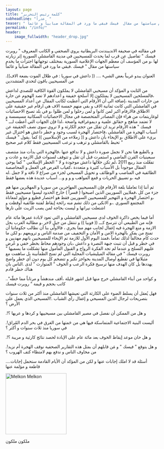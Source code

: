 ```yaml
---
layout: page
title: "كلمة رئيس التحرير"
subheadline: "عذراً  "
teaser: " في مقالته في صحيفة الانديبندنت البريطانية يروي الصحفي و الكاتب المعروف  روبرت فيسك تفاصيل عن قرب لما يحدث للمسيحيين في مدينة القامشلي السورية إثر زيارته لها ،و من المؤسف أن معظم الجهات الإعلامية السورية بمختلف توجهاتها اجتزأت ما يخدم سياستها من مقال  فيسك فبقي ما ورد في المقالة ضبابياً و غائماً"
permalink: "/info/"
header:
    image_fullwidth: "header_drop.jpg"
---
```



في مقالته في صحيفة الانديبندنت البريطانية يروي الصحفي و الكاتب المعروف " روبرت فيسك " تفاصيل عن قرب لما يحدث للمسيحيين في مدينة القامشلي السورية إثر زيارته لها ،و من المؤسف أن معظم الجهات الإعلامية السورية بمختلف توجهاتها اجتزأت ما يخدم سياستها من مقال " فيسك  .فبقي ما ورد في المقالة ضبابياً و غائماً

.((العنوان يبدو غريباً بعض الشيء .... (( داعش في سوريا : في ظلال  الموت بضعة الاف من المسيحيين باقون لتحدي المتشددين

من الثابت و المؤكد أن مسيحيي القامشلي لا يملكون القوة الكافية للتصدي لداعش ،فالمسلحين المسيحيين لا يمتلكون إلا أسلحة خفيفة و اعدادهم لا تصد الهجوم عن حارة من حارات المدينة ،إضافة الى أن الأرقام التي أُعطيت لكاتب المقال عن أعداد المسيحيين في القامشلي التي كانت ثمانية الاف و بقي منهم خمسة الاف هي ارقام غير حقيقية على الاطلاق فالارقام اكبر لمن كانوا و لمن رحلوا و لمن ظلوا ،و في بلد تصبح الاحصائيات لوغاريتمات من هراء فإن المصادر المتخصصة في مجال الاحصائيات السكانية مسيسسة و لا تعتمد مناهج و حقائق علمية و ديموغرافية واضحة ،لذا فإن الجهات التي أعطت لـــ " فيسك " هذه الأرقام تريد ان تقلل من حجم الكارثة و لا تروي سوى نصف الحقيقة عن أسباب الهجرة من القامشلي ،فاختصار الهجرة لسبب وجود و خطر داعش هو اختزال غير بريء على الاطلاق ،و الإيحاء بأن داعش و (( زملاءه من الإسلاميين )) كما .يقول " فيسك " تحيط بالقامشلي و ترهب و ترعب المسيحيين فقط كلام غير صحيح

و بالطبع هنا نحن لا نجمل صورة داعش و لا ندافع عنها ،فالهجرة التي بدأت منذ منتصف سبعينيات القرن الماضي و استمرت قبل ان تقل و تتوقف لسنوات قبل الازمة و عادت و تفعّلت منذ ربيع 2011 ،لم تكن خلالها داعش موجودة و لا " الخطر الإسلامي " كما يوحي المقال موجوداً بل الأسباب كثيرة و متعددة ،كغياب الفرص في العمل و المحاصصة الطائفية في المناصب و الوظائف و تحويل المسيحي لجزء من صراع لا ناقة و لا جمل .له فيه ،و تضييق الحريات و قمع المواهب  و و و و... أسباب عديدة هذه بعضها فقط

ثم أننا إذا تعاملنا بلغة الأرقام فإن المسيحيين المهاجرين من سوريا و المهجّرين منها هم جزء من كل ،فملايين السوريين الذين اصبحوا ( قسراً ) خارج الحدود ليسوا مسيحيين فقط ،و اختصار الهجرة و التهجير للمسيحيين السوريين فقط هو اختصار فظيع و مؤلم لمعاناة المجتمع السوري .،و الانكى من ذلك تشم منه رائحة إيقاظ لفتنة طائفية أُوقظت و اشتعلت نيرانها و ليست بحاجة لمن يصب الزيت على نارها

أما فيما يخص ذاكرة الخوف لدى مسيحيي القامشلي و التي تعود لابادة عمرها مائة عام فإنه من الطبيعي أن تترسخ كـــ (( فوبيا )) و تنتقل من جيل لاخر ،و مطالبة الغرب بحل الازمة و منع الهجرة فيه إغفال لجانب مهم مما يجري ، فالاولّى بنا أن نطالب حكوماتنا أن تمنح من يفكر بالهجرة الامن و الأمان و التخفيف من صدمة الناس و ترويعهم ،و لكن ما حدث كام مخالفاً لذلك تماماً ،فمنذ اليوم الأول للازمة تم الإيحاء للمسيحيين بانهم مهديين و في خطر و قبل أن تنبت جبهة النصرة و داعش ،بان وجودهم محاط بخطر خفي و عُرض عليهم التسلح و عندما لم تجد الفكرة الرواج و القبول المأمول منها تشكلت ما يسميها " روبرت فيسك " في مقاله الميليشيات المحلية التي لم تمنح الطمأنينة بل ساهمت مع مثيلاتها في تقطيع أوصال المدينة بحواجز تكبر و تتضخم كل يوم دون أي خطر واضح يهددها بل كان الهدف منها ترسيخ فكرة الرعب و الخوف " المتوارث " لدى .الناس بان هناك خطر قادم

.."و كواحد من أبناء القامشلي خرج منها قبل اشهر قليلة ،أقف مندهشاً و مرتاباً مما خطّه كاتب بحجم و قيمة " روبرت فيسك

فهل يُعقل أن يسلط الضوء على الكارثة التي تعيشها القامشلي منذ أكثر من ثلاث سنوات بتصريحات لرجال الدين المسيحي و إغفال رأي الشباب .!المسيحي الذي يعمل على الأرض ؟

.!و هل من الممكن أن نفصل في مصير القامشلي بين مسيحييها و كردها و عربها ؟

.!أليست البنية الاجتماعية المتماسكة فيها هي من حَمتها من الغرق في بحر الدم المُراق في سوريا منذ ثلاث سنوات و أكثر ؟

.!و هل حان موعد إيقاظ الخوف بعد مائة عام على الإبادة لحصد نتائج كارثية و مريبة ؟

.!و هل يتوقع " فيسك " و مَن قابلهم أن بمثل هذه التقارير الصحفية نوقف الهجرة أم نزيد من مخاوف الناس و ندفع بهم لامتظاء كتف الهروب ؟

....أسئلة قد لا املك إجابات عنها و لكن من المؤكد أن الأيام القادمة ستحمل إجابات قاطعة و مؤلمة عنها



<img src="{{ site.url }}/images/melkon-melkon.jpg" alt="Melkon Melkon" style="width: 200px;"/>

 ملكون ملكون
